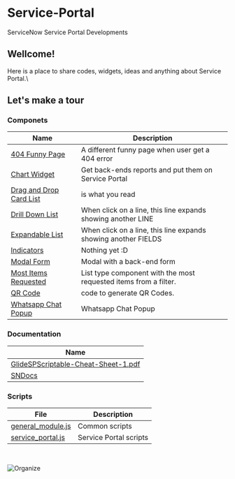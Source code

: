 # Service-Portal						

ServiceNow Service Portal Developments



## Wellcome!

Here is a place to share codes, widgets, ideas and anything about Service Portal.\



## Let's make a tour

### Componets

| Name                                                         | Description                                                  |
| ------------------------------------------------------------ | ------------------------------------------------------------ |
| [404 Funny Page](https://github.com/Organize-Cloud-Labs/Service-Portal/tree/main/Components/404_Funny_Page) | A different funny page when user get a 404 error             |
| [Chart Widget](https://github.com/Organize-Cloud-Labs/Service-Portal/tree/main/Components/Chart_Widget) | Get back-ends reports and put them on Service Portal         |
| [Drag and Drop Card List](https://github.com/Organize-Cloud-Labs/Service-Portal/tree/main/Components/Drag_and_Drop_Card_List) | is what you read                                             |
| [Drill Down List](https://github.com/Organize-Cloud-Labs/Service-Portal/tree/main/Components/Drill_Down_List) | When click on a line, this line expands showing another LINE |
| [Expandable List](https://github.com/Organize-Cloud-Labs/Service-Portal/tree/main/Components/Expandable_List) | When click on a line, this line expands showing another FIELDS |
| [Indicators](https://github.com/Organize-Cloud-Labs/Service-Portal/tree/main/Components/Indicators) | Nothing yet :D                                               |
| [Modal Form](https://github.com/Organize-Cloud-Labs/Service-Portal/tree/main/Components/Modal_Form) | Modal with a back-end form                                   |
| [Most Items Requested](https://github.com/Organize-Cloud-Labs/Service-Portal/tree/main/Components/Most_Items_Requested) | List type component with the most requested items from a filter. |
| [QR Code](https://github.com/Organize-Cloud-Labs/Service-Portal/tree/main/Components/QR_Code) | code to generate QR Codes.                                   |
| [Whatsapp Chat Popup](https://github.com/Organize-Cloud-Labs/Service-Portal/tree/main/Components/Whatsapp_Chat_Popup) | Whatsapp Chat Popup                                          |



### Documentation

| Name                                                         |
| ------------------------------------------------------------ |
| [GlideSPScriptable-Cheat-Sheet-1.pdf](https://github.com/Organize-Cloud-Labs/Service-Portal/blob/main/Documentation/GlideSPScriptable-Cheat-Sheet-1.pdf) |
| [SNDocs](https://github.com/Organize-Cloud-Labs/Service-Portal/tree/main/Components/Chart_Widget) |



### Scripts

| File                                                         | Description            |
| ------------------------------------------------------------ | ---------------------- |
| [general_module.js](https://github.com/Organize-Cloud-Labs/Service-Portal/blob/main/Scripts/general_module.js) | Common scripts         |
| [service_portal.js](https://github.com/Organize-Cloud-Labs/Service-Portal/blob/main/Scripts/service_portal.js) | Service Portal scripts |

​		

![Organize](https://github.com/Organize-Cloud-Labs/Service-Portal/tree/main/Images/organize.jpeg)

